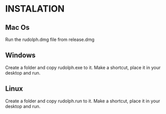 INSTALATION
===========

Mac Os
------
Run the rudolph.dmg file from release.dmg


Windows
-------
Create a folder and copy rudolph.exe to it. Make a shortcut, place it in your desktop and run.

Linux
-----
Create a folder and copy rudolph.run to it. Make a shortcut, place it in your desktop and run.
